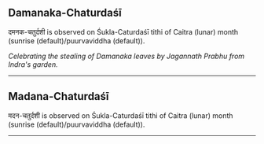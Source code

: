 ## Damanaka-Chaturdaśī
दमनक-चतुर्दशी is observed on Śukla-Caturdaśī tithi of Caitra (lunar) month (sunrise (default)/puurvaviddha (default)).

_Celebrating the stealing of Damanaka leaves by Jagannath Prabhu from Indra's garden._

---
## Madana-Chaturdaśī
मदन-चतुर्दशी is observed on Śukla-Caturdaśī tithi of Caitra (lunar) month (sunrise (default)/puurvaviddha (default)).



---
